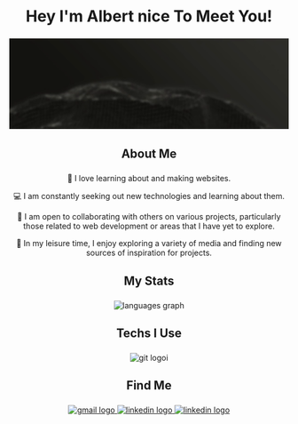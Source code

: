<h1 align="center">Hey I'm Albert nice To Meet You!</h1>

###

<div align="center">
  <img height="" src="https://github.com/AbTrax/AbTrax/blob/main/Abtrax%20Gif.png?raw=true"  />
</div>

###

<h2 align="center">About Me</h2>

###

<p align="center">
🤖 I love learning about and making websites.
</p>
<p align="center">
💻 I am constantly seeking out new technologies and learning about them.
</p>
<p align="center">
🤝 I am open to collaborating with others on various projects, particularly those related to web development or areas that I have yet to explore.
</p>
<p align="center">
🌟 In my leisure time, I enjoy exploring a variety of media and finding new sources of inspiration for projects.
</p>

###

<h2 align="center">My Stats</h2>

###

<div align="center">
  <img src="https://github-readme-stats-abtrax.vercel.app/api/top-langs?locale=en&hide_title=false&layout=compact&card_width=320&langs_count=5&theme=midnight-purple&hide_border=true&username=albertoneway" height="150" alt="languages graph"  />
</div>

###

<h2 align="center">Techs I Use</h2>

###

<div align="center">
  <img src="https://skillicons.dev/icons?i=js,py,mysql,html,css,bootstrap,tailwind,git,github,angular,vscode,wordpress" alt="git logo"  />i 
</div>

###

<h2 align="center">Find Me</h2>

###

<div align="center">
  <a href="mailto:albertmunoz131@gmail.com" target="_blank" rel="noopener noreferrer"><img src="https://img.shields.io/static/v1?message=Gmail&logo=gmail&label=&color=D14836&logoColor=white&labelColor=&style=for-the-badge" height="40" alt="gmail logo"  /> </a>
  <a href="https://www.linkedin.com/in/albert-muone/" target="_blank" rel="noopener noreferrer"><img src="https://skillicons.dev/icons?i=linkedin" height="40" alt="linkedin logo"  /> </a>
  <a href="https://www.facebook.com/profile.php?id=100011032242220" target="_blank" rel="noopener noreferrer"><img src="https://upload.wikimedia.org/wikipedia/commons/f/fb/Facebook_icon_2013.svg" height="40" alt="linkedin logo"  /> </a>
 
</div>

###
